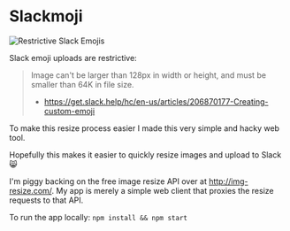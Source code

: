 # Slackmoji

![Restrictive Slack Emojis](https://media.giphy.com/media/l0K4p6SITMK3fBQWY/giphy.gif)

Slack emoji uploads are restrictive:
> Image can't be larger than 128px in width or height, and must be smaller than 64K in file size.
> - https://get.slack.help/hc/en-us/articles/206870177-Creating-custom-emoji

To make this resize process easier I made this very simple and hacky web tool.

Hopefully this makes it easier to quickly resize images and upload to Slack :smile_cat:

I'm piggy backing on the free image resize API over at http://img-resize.com/. My app is merely a simple web client that proxies the resize requests to that API.

To run the app locally:
`npm install && npm start`
